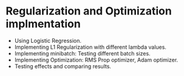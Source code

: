 # Regularization and Optimization implmentation
- Using Logistic Regression.
- Implementing L1 Regularization with different lambda values.
- Implementing minibatch: Testing different batch sizes.
- Implementing Optimization: RMS Prop optimizer, Adam optimizer.
- Testing effects and comparing results.
